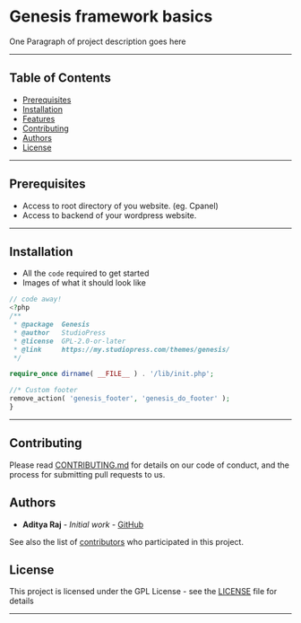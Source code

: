 # Genesis framework basics

One Paragraph of project description goes here

---

## Table of Contents

- [Prerequisites](#Prerequisites)
- [Installation](#installation)
- [Features](#features)
- [Contributing](#contributing)
- [Authors](#authors)
- [License](#license)

---

## Prerequisites

- Access to root directory of you website. (eg. Cpanel)
- Access to backend  of your wordpress website.

---

## Installation

- All the `code` required to get started
- Images of what it should look like

```php
// code away!
<?php
/**
 * @package  Genesis
 * @author   StudioPress
 * @license  GPL-2.0-or-later
 * @link     https://my.studiopress.com/themes/genesis/
 */

require_once dirname( __FILE__ ) . '/lib/init.php';

//* Custom footer
remove_action( 'genesis_footer', 'genesis_do_footer' );
}

```

---

## Contributing

Please read [CONTRIBUTING.md](txt/Contributing.md) for details on our code of conduct, and the process for submitting pull requests to us.

## Authors

* **Aditya Raj** - *Initial work* - [GitHub](https://github.com/justadityaraj)

See also the list of [contributors](https://github.com/wprumors/genesis-framework-basics/graphs/contributors) who participated in this project.

## License

This project is licensed under the GPL License - see the [LICENSE](LICENSE) file for details

---
